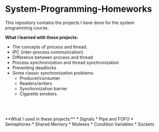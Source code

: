 # System-Programming-Homeworks

This repository contains the projects I have done for the system programming course.  
  
  
**What I learned with these projects:**
* The concepts of process and thread.
* IPC (inter-process communication)
* Difference between process and thread
* Process synchronization and thread synchronization
* Preventing deadlocks
* Some classic synchronization problems:
    * Producer/consumer
    * Readers/writers
    * Synchronization barrier
    * Cigarette smokers
  
</br>
</br>
</br>
**What I used in these projects:**
* Signals
* Pipe and FOFO
* Semaphores
* Shared Memory
* Mutexes
* Condition Variables
* Sockets
